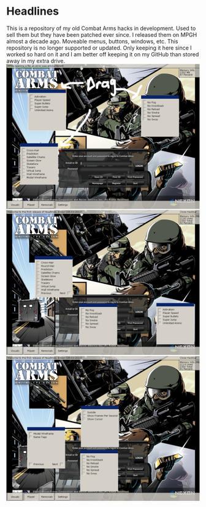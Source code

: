 # Headlines
This is a repository of my old Combat Arms hacks in development. Used to sell them but they have been patched ever since. I released them on MPGH almost a decade ago. Moveable menus, buttons, windows, etc.
This repository is no longer supported or updated. Only keeping it here since I worked so hard on it and I am better off keeping it on my GitHub than stored away in my extra drive.
![alt tag](https://github.com/ImSanchez/Headlines/blob/master/Screenshot.jpg)
![alt tag](https://github.com/ImSanchez/Headlines/blob/master/Screenshot%202.jpg)
![alt tag](https://github.com/ImSanchez/Headlines/blob/master/Screenshot%203.jpg)
